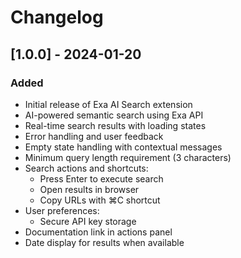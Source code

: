 # Changelog

## [1.0.0] - 2024-01-20

### Added
- Initial release of Exa AI Search extension
- AI-powered semantic search using Exa API
- Real-time search results with loading states
- Error handling and user feedback
- Empty state handling with contextual messages
- Minimum query length requirement (3 characters)
- Search actions and shortcuts:
  - Press Enter to execute search
  - Open results in browser
  - Copy URLs with ⌘C shortcut
- User preferences:
  - Secure API key storage
- Documentation link in actions panel
- Date display for results when available